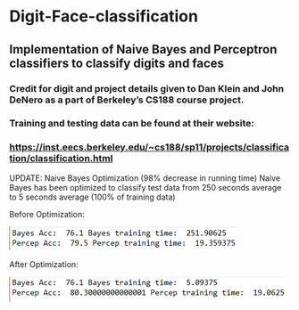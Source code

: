 # Digit-Face-classification
## Implementation of Naive Bayes and Perceptron classifiers to classify digits and faces

### Credit for digit and project details given to Dan Klein and John DeNero as a part of Berkeley’s CS188 course project.
### Training and testing data can be found at their website:
### https://inst.eecs.berkeley.edu/~cs188/sp11/projects/classification/classification.html


UPDATE: Naive Bayes Optimization (98% decrease in running time)
  Naive Bayes has been optimized to classify test data from 250 seconds average to 5 seconds average (100% of training data)
  
  Before Optimization:
  
  ![alt text](https://github.com/acheng416/Digit-classification/blob/master/BeforeOptimization.png) 
  
  After Optimization:
  
  ![alt text](https://github.com/acheng416/Digit-classification/blob/master/AfterOptimization.png) 

